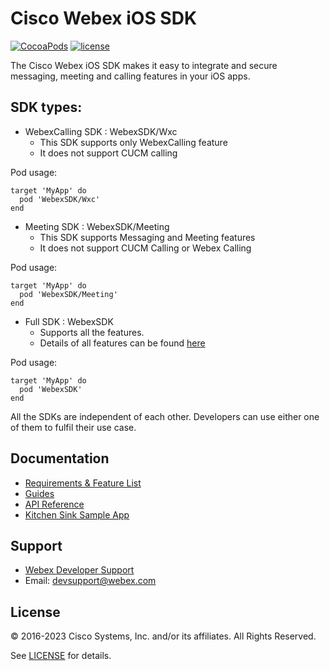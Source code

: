 # Cisco Webex iOS SDK

[![CocoaPods](https://img.shields.io/cocoapods/v/WebexSDK.svg)](https://cocoapods.org/pods/WebexSDK)
[![license](https://img.shields.io/github/license/webex/webex-ios-sdk.svg)](https://github.com/webex/webex-ios-sdk/blob/master/LICENSE)

The Cisco Webex iOS SDK makes it easy to integrate and secure messaging, meeting and calling features in your iOS apps.

## SDK types:

- WebexCalling SDK : WebexSDK/Wxc
     - This SDK supports only WebexCalling feature
     - It does not support CUCM calling

Pod usage:

```
target 'MyApp' do
  pod 'WebexSDK/Wxc'
end
```

 - Meeting SDK : WebexSDK/Meeting
     - This SDK supports Messaging and Meeting features
     - It does not support CUCM Calling or Webex Calling
     
Pod usage:

```
target 'MyApp' do
  pod 'WebexSDK/Meeting'
end
```

 - Full SDK : WebexSDK
     - Supports all the features.
     - Details of all features can be found [here](https://developer.webex.com/docs/sdks/ios)
     
Pod usage:

```
target 'MyApp' do
  pod 'WebexSDK'
end
```

 All the SDKs are independent of each other. Developers can use either one of them to fulfil their use case.
 
## Documentation
- [Requirements & Feature List](https://developer.webex.com/docs/sdks/ios)
- [Guides](https://github.com/webex/webex-ios-sdk/wiki)
- [API Reference](https://webex.github.io/webex-ios-sdk/)
- [Kitchen Sink Sample App](https://github.com/webex/webex-ios-sdk-example)

## Support
- [Webex Developer Support ](https://developer.webex.com/support)
- Email: devsupport@webex.com

## License

&copy; 2016-2023 Cisco Systems, Inc. and/or its affiliates. All Rights Reserved.

See [LICENSE](https://github.com/webex/webex-ios-sdk/blob/master/LICENSE) for details.
